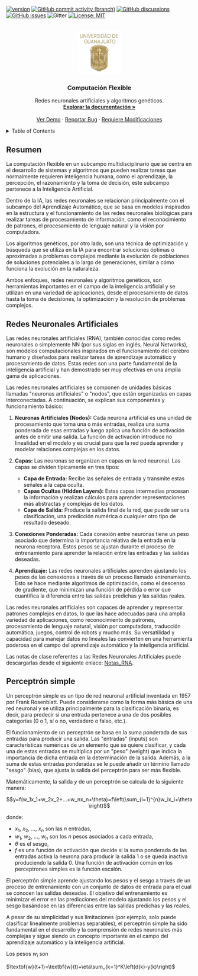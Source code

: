 [![version](https://img.shields.io/badge/version-1.0.0-blue)](https://github.com/ibarram/CF/)
[![GitHub commit activity (branch)](https://img.shields.io/github/commit-activity/w/ibarram/CF)](https://github.com/ibarram/CF/)
[![GitHub discussions](https://img.shields.io/github/discussions/ibarram/CF)](https://github.com/ibarram/CF/discussions)
[![GitHub issues](https://img.shields.io/github/issues/ibarram/CF)](https://github.com/ibarram/CF/issues)
![Gitter](https://img.shields.io/gitter/room/ibarram/CF)
[![License: MIT](https://img.shields.io/badge/License-MIT-yellow.svg)](https://opensource.org/licenses/MIT)

<br />
<div align="center">
  <a href="https://github.com/ibarram/CF">
    <img src="/doc/img/escudo-png.png" alt="Logo" width="120" height="120">
  </a>

  <h3 align="center">Computación Flexible</h3>

  <p align="center">
    Redes neuronales artificiales y algoritmos genéticos.
    <br />
    <a href="https://github.com/ibarram/CF"><strong>Explorar la documentación »</strong></a>
    <br />
    <br />
    <a href="https://github.com/ibarram/CF">Ver Demo</a>
    ·
    <a href="https://github.com/ibarram/CF/issues">Reportar Bug</a>
    ·
    <a href="https://github.com/ibarram/CF/issues">Requiere Modificaciones</a>
  </p>
</div>

<details><summary>Table of Contents</summary><p>
 
 * [Resumen](#resumen)

 * [Redes Neuronales Artificiales](#Redes-Neuronales-Artificiales)

 * [Perceptrón simple](#Perceptrón-simple)

 * [License](#license)

</p></details><p></p>

## Resumen

La computación flexible en un subcampo multidisciplinario que se centra en el desarrollo de sistemas y algoritmos que pueden realizar tareas que normalmente requieren inteligencia humana, como el aprendizaje, la percepción, el razonamiento y la toma de decisión, este subcampo pertenece a la Inteligencia Artificial.

Dentro de la IA, las redes neuronales se relacionan principalmente con el subcampo del Aprendizaje Automático, que se basa en modelos inspirados en la estructura y el funcionamiento de las redes neuronales biológicas para realizar tareas de procesamiento de información, como el reconocimiento de patrones, el procesamiento de lenguaje natural y la visión por computadora.

Los algoritmos genéticos, por otro lado, son una técnica de optimización y búsqueda que se utiliza en la IA para encontrar soluciones óptimas o aproximadas a problemas complejos mediante la evolución de poblaciones de soluciones potenciales a lo largo de generaciones, similar a cómo funciona la evolución en la naturaleza.

Ambos enfoques, redes neuronales y algoritmos genéticos, son herramientas importantes en el campo de la inteligencia artificial y se utilizan en una variedad de aplicaciones, desde el procesamiento de datos hasta la toma de decisiones, la optimización y la resolución de problemas complejos.

## Redes Neuronales Artificiales

Las redes neuronales artificiales (RNA), también conocidas como redes neuronales o simplemente NN (por sus siglas en inglés, Neural Networks), son modelos computacionales inspirados en el funcionamiento del cerebro humano y diseñados para realizar tareas de aprendizaje automático y procesamiento de datos. Estas redes son una parte fundamental de la inteligencia artificial y han demostrado ser muy efectivas en una amplia gama de aplicaciones.

Las redes neuronales artificiales se componen de unidades básicas llamadas "neuronas artificiales" o "nodos", que están organizadas en capas interconectadas. A continuación, se explican sus componentes y funcionamiento básico:

1. **Neuronas Artificiales (Nodos):** Cada neurona artificial es una unidad de procesamiento que toma una o más entradas, realiza una suma ponderada de esas entradas y luego aplica una función de activación antes de emitir una salida. La función de activación introduce no linealidad en el modelo y es crucial para que la red pueda aprender y modelar relaciones complejas en los datos.

2. **Capas:** Las neuronas se organizan en capas en la red neuronal. Las capas se dividen típicamente en tres tipos:
    * **Capa de Entrada:** Recibe las señales de entrada y transmite estas señales a la capa oculta.
    * **Capas Ocultas (Hidden Layers):** Estas capas intermedias procesan la información y realizan cálculos para aprender representaciones más abstractas y complejas de los datos.
    * **Capa de Salida:** Produce la salida final de la red, que puede ser una clasificación, una predicción numérica o cualquier otro tipo de resultado deseado.

3. **Conexiones Ponderadas:** Cada conexión entre neuronas tiene un peso asociado que determina la importancia relativa de la entrada en la neurona receptora. Estos pesos se ajustan durante el proceso de entrenamiento para aprender la relación entre las entradas y las salidas deseadas.

4. **Aprendizaje:** Las redes neuronales artificiales aprenden ajustando los pesos de las conexiones a través de un proceso llamado entrenamiento. Esto se hace mediante algoritmos de optimización, como el descenso de gradiente, que minimizan una función de pérdida o error que cuantifica la diferencia entre las salidas predichas y las salidas reales.

Las redes neuronales artificiales son capaces de aprender y representar patrones complejos en datos, lo que las hace adecuadas para una amplia variedad de aplicaciones, como reconocimiento de patrones, procesamiento de lenguaje natural, visión por computadora, traducción automática, juegos, control de robots y mucho más. Su versatilidad y capacidad para manejar datos no lineales las convierten en una herramienta poderosa en el campo del aprendizaje automático y la inteligencia artificial.

Las notas de clase referentes a las Redes Neuronales Artificiales puede descargarlas desde el siguiente enlace: [Notas_RNA](/doc/pdf/Notas_RNA.pdf).

## Perceptrón simple
Un perceptrón simple es un tipo de red neuronal artificial inventada en 1957 por Frank Rosenblatt. Puede considerarse como la forma más básica de una red neuronal y se utiliza principalmente para la clasificación binaria, es decir, para predecir si una entrada pertenece a una de dos posibles categorías ($0$ o $1$, sí o no, verdadero o falso, etc.).

El funcionamiento de un perceptrón se basa en la suma ponderada de sus entradas para producir una salida. Las "entradas" (inputs) son características numéricas de un elemento que se quiere clasificar, y cada una de estas entradas se multiplica por un "peso" (weight) que indica la importancia de dicha entrada en la determinación de la salida. Además, a la suma de estas entradas ponderadas se le puede añadir un término llamado "sesgo" (bias), que ajusta la salida del perceptrón para ser más flexible.

Matemáticamente, la salida $y$ de un perceptrón se calcula de la siguiente manera:

$$y=f(w_1x_1+w_2x_2+...+w_nx_n+\theta)=f\left(\sum_{i=1}^{n}w_ix_i+\theta\right)$$

donde:

* $x_1$, $x_2$, ..., $x_n$ son las $n$ entradas,
* $w_1$, $w_2$, ..., $w_n$ son los $n$ pesos asociados a cada entrada,
* $\theta$ es el sesgo,
* $f$ es una función de activación que decide si la suma ponderada de las entradas activa la neurona para producir la salida $1$ o se queda inactiva produciendo la salida $0$. Una función de activación común en los perceptrones simples es la función escalón.

El perceptrón simple aprende ajustando los pesos y el sesgo a través de un proceso de entrenamiento con un conjunto de datos de entrada para el cual se conocen las salidas deseadas. El objetivo del entrenamiento es minimizar el error en las predicciones del modelo ajustando los pesos y el sesgo basándose en las diferencias entre las salidas predichas y las reales.

A pesar de su simplicidad y sus limitaciones (por ejemplo, solo puede clasificar linealmente problemas separables), el perceptrón simple ha sido fundamental en el desarrollo y la comprensión de redes neuronales más complejas y sigue siendo un concepto importante en el campo del aprendizaje automático y la inteligencia artificial.

Los pesos $w_i$ son 

$\textbf{w}(t+1)=\textbf{w}(t)+\eta\sum_{k=1}^K\left(d(k)-y(k)\right)$